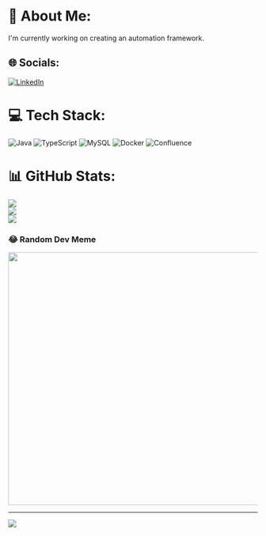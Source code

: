 # 💫 About Me:
I'm currently working on creating an automation framework.


## 🌐 Socials:
[![LinkedIn](https://img.shields.io/badge/LinkedIn-%230077B5.svg?logo=linkedin&logoColor=white)](https://linkedin.com/in/https://www.linkedin.com/in/sumitjagota/) 

# 💻 Tech Stack:
![Java](https://img.shields.io/badge/java-%23ED8B00.svg?style=for-the-badge&logo=java&logoColor=white) ![TypeScript](https://img.shields.io/badge/typescript-%23007ACC.svg?style=for-the-badge&logo=typescript&logoColor=white) ![MySQL](https://img.shields.io/badge/mysql-%2300f.svg?style=for-the-badge&logo=mysql&logoColor=white) ![Docker](https://img.shields.io/badge/docker-%230db7ed.svg?style=for-the-badge&logo=docker&logoColor=white) ![Confluence](https://img.shields.io/badge/confluence-%23172BF4.svg?style=for-the-badge&logo=confluence&logoColor=white)
# 📊 GitHub Stats:
![](https://github-readme-stats.vercel.app/api?username=jagota-s&theme=dark&hide_border=false&include_all_commits=true&count_private=false)<br/>
![](https://github-readme-streak-stats.herokuapp.com/?user=jagota-s&theme=dark&hide_border=false)<br/>
![](https://github-readme-stats.vercel.app/api/top-langs/?username=jagota-s&theme=dark&hide_border=false&include_all_commits=true&count_private=false&layout=compact)

### 😂 Random Dev Meme
<img src="https://random-memer.herokuapp.com/" width="512px"/>

---
[![](https://visitcount.itsvg.in/api?id=jagota-s&icon=0&color=0)](https://visitcount.itsvg.in)

<!-- Proudly created with GPRM ( https://gprm.itsvg.in ) -->
